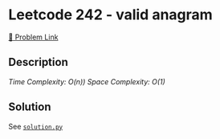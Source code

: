# Leetcode 242 - valid anagram

[🔗 Problem Link](https://leetcode.com/problems/valid-anagram/)

## Description

*Time Complexity: O(n))
Space Complexity: O(1)*

## Solution

See [`solution.py`](solution.py)
